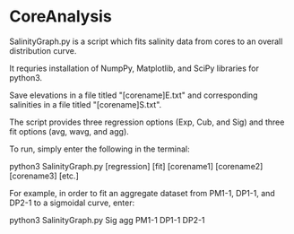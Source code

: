 # CoreAnalysis

SalinityGraph.py is a script which fits salinity data from cores to an overall distribution curve. 

It requries installation of NumpPy, Matplotlib, and SciPy libraries for python3.

Save elevations in a file titled "[corename]E.txt" and corresponding salinities in a file titled "[corename]S.txt".

The script provides three regression options (Exp, Cub, and Sig) and three fit options (avg, wavg, and agg). 

To run, simply enter the following in the terminal:

python3 SalinityGraph.py [regression] [fit] [corename1] [corename2] [corename3] [etc.]

For example, in order to fit an aggregate dataset from PM1-1, DP1-1, and DP2-1 to a sigmoidal curve, enter:

python3 SalinityGraph.py Sig agg PM1-1 DP1-1 DP2-1
